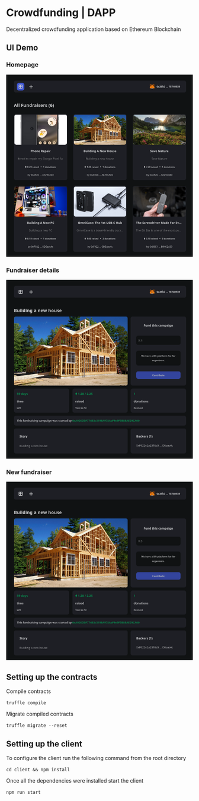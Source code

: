 # Crowdfunding | DAPP

Decentralized crowdfunding application based on Ethereum Blockchain

## UI Demo

### Homepage

![_home](/client/public/assets/home.png)

### Fundraiser details

![_details](/client/public/assets/details.png)

### New fundraiser

![_new](/client/public/assets/new.png)

## Setting up the contracts

Compile contracts

```console
truffle compile
```

Migrate compiled contracts

```console
truffle migrate --reset
```

## Setting up the client

To configure the client run the following command from the root directory

```console
cd client && npm install
```

Once all the dependencies were installed start the client

```console
npm run start
```
